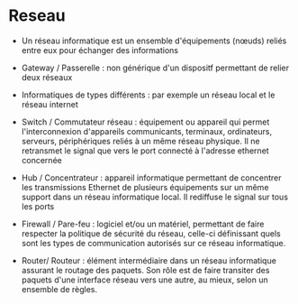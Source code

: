 # Reseau

- Un réseau informatique est un ensemble d'équipements (nœuds) reliés entre eux pour échanger des informations

- Gateway / Passerelle : non générique d'un dispositf permettant de relier deux réseaux

- Informatiques de types différents : par exemple un réseau local et le réseau internet

- Switch / Commutateur réseau : équipement ou appareil qui permet l'interconnexion d'appareils communicants, terminaux, ordinateurs, serveurs, périphériques reliés à un même réseau physique. Il ne retransmet le signal que vers le port connecté à l'adresse ethernet concernée

- Hub / Concentrateur : appareil informatique permettant de concentrer les transmissions Ethernet de plusieurs équipements sur un même support dans un réseau informatique local. Il rediffuse le signal sur tous les ports

- Firewall / Pare-feu : logiciel et/ou un matériel, permettant de faire respecter la politique de sécurité du réseau, celle-ci définissant quels sont les types de communication autorisés sur ce réseau informatique.

- Router/ Routeur : élément intermédiaire dans un réseau informatique assurant le routage des paquets. Son rôle est de faire transiter des paquets d'une interface réseau vers une autre, au mieux, selon un ensemble de règles.
